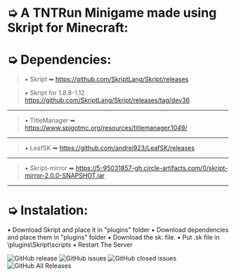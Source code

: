 # ➭ A TNTRun Minigame made using Skript for Minecraft:

# ➭ Dependencies:
> ▪ Skript ➥ https://github.com/SkriptLang/Skript/releases

> ▪ Skript for 1.8.8-1.12 https://github.com/SkriptLang/Skript/releases/tag/dev36
***
> ▪ TitleManager ➥ https://www.spigotmc.org/resources/titlemanager.1049/
***
> ▪ LeafSK ➥ https://github.com/andrei923/LeafSK/releases
***
> ▪ Skript-mirror ➥ https://5-95031857-gh.circle-artifacts.com/0/skript-mirror-2.0.0-SNAPSHOT.jar
***
# ➭ Instalation:
▪ Download Skript and place it in "plugins" folder
▪ Download dependencies and place them in "plugins" folder
▪ Download the sk. file.
▪ Put .sk file in \plugins\Skript\scripts
▪ Restart The Server

![GitHub release](https://img.shields.io/github/release/andrei923/TNTRun.svg?style=for-the-badge)
![GitHub issues](https://img.shields.io/github/issues-raw/andrei923/TNTRun.svg?style=for-the-badge)
![GitHub closed issues](https://img.shields.io/github/issues-closed-raw/andrei923/TNTRun.svg?style=for-the-badge)
![GitHub All Releases](https://img.shields.io/github/downloads/andrei923/TNTRun/total.svg?style=for-the-badge)

